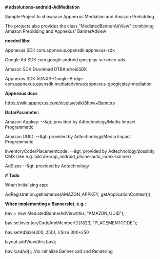 **# adsolutions-android-AdMediation**

Sample Project to showcase Appnexus Mediation and Amazon Prebidding.

The projects also provides the class &quot;MediatedBannerAdView&quot; combining Amazon Prebidding and Appnexus&#39; BannerAdview

**needed libs:**

Appnexus SDK                      com.appnexus.opensdk:appnexus-sdk

Google Ad SDK                     com.google.android.gms:play-services-ads

Amazon SDK                        Download DTBAndroidSDK

Appnexus SDK ADNXS-Google-Bridge  com.appnexus.opensdk.mediatedviews:appnexus-googleplay-mediation



**Appnexus docs**

https://wiki.appnexus.com/display/sdk/Show+Banners

**Data/Parameter:**

Amazon Appkey:                --\&gt; provided by Adtechnology/Media Impact Programmatic

Amazon UUID:                  --\&gt; provided by Adtechnology/Media Impact Programmatic

inventoryCode/Placementcode:  --\&gt; provided by Adtechnology/possibly CMS (like e.g. bild.de-app\_android\_phone-auto\_index-banner)

AdSizes                       --\&gt; provided by Adtechnology

**# Todo**

When initializing app:

  AdRegistration.getInstance(AMAZON\_APPKEY, getApplicationContext());

**When implementing a Bannerslot, e.g.:**

  bav = new MediatedBannerAdView(this, &quot;AMAZON\_UUID&quot;);

  bav.setInventoryCodeAndMemberID(7823, &quot;PLACEMENTCODE&quot;);

  bav.setAdSize(300, 250); //Size 300+250

  layout.addView(this.bav);

  bav.loadAd(); //to initialize Bannerload and Rendering
